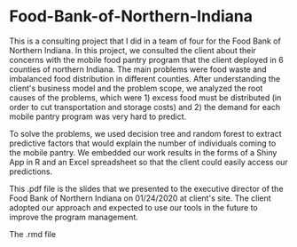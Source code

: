 # Food-Bank-of-Northern-Indiana

This is a consulting project that I did in a team of four for the Food Bank of Northern Indiana. In this project, we consulted the client about their concerns with the mobile food pantry program that the client deployed in 6 counties of northern Indiana. The main problems were  food waste and imbalanced food distribution in different counties. After understanding the client's business model and the problem scope, we analyzed the root causes of the problems, which were 1) excess food must be distributed (in order to cut transportation and storage costs) and 2) the demand for each mobile pantry program was very hard to predict. 

To solve the problems, we used decision tree and random forest to extract predictive factors that would explain the number of individuals coming to the mobile pantry. We embedded our work results in the forms of a Shiny App in R and an Excel spreadsheet so that the client could easily access our predictions.

This .pdf file is the slides that we presented to the executive director of the Food Bank of Northern Indiana on 01/24/2020 at client's site. The client adopted our approach and expected to use our tools in the future to improve the program management.

The .rmd file 



